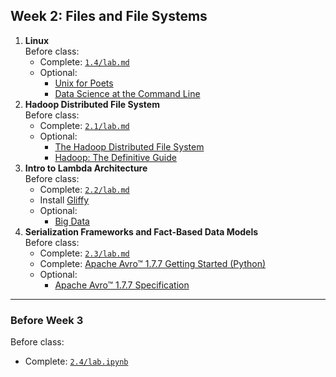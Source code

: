 Week 2: Files and File Systems
------------------------------------------

1. __Linux__  
Before class:
    - Complete: [`1.4/lab.md`](https://github.com/zipfian/DSCI6007-student/blob/master/week1/1.4/lab.md)
    - Optional:  
        + [Unix for Poets](http://web.stanford.edu/class/cs124/kwc-unix-for-poets.pdf)
        + [Data Science at the Command Line](http://datascienceatthecommandline.com/)
2. __Hadoop Distributed File System__  
Before class:
    - Complete: [`2.1/lab.md`](https://github.com/zipfian/DSCI6007-student/blob/master/week2/2.1/lab.md)
    - Optional:
        + [The Hadoop Distributed File System](http://www.aosabook.org/en/hdfs.html)
        + [Hadoop: The Definitive Guide](http://shop.oreilly.com/product/0636920033448.do)
3. __Intro to Lambda Architecture__  
Before class:
    - Complete: [`2.2/lab.md`](https://github.com/zipfian/DSCI6007-student/blob/master/week2/2.2/lab.md)
    - Install [Gliffy](https://chrome.google.com/webstore/detail/gliffy-diagrams/bhmicilclplefnflapjmnngmkkkkpfad)
    - Optional:
        + [Big Data](http://www.manning.com/marz/)
4. __Serialization Frameworks and Fact-Based Data Models__  
Before class:
    - Complete: [`2.3/lab.md`](https://github.com/zipfian/DSCI6007-student/blob/master/week2/2.3/lab.md)
    - Complete: [Apache Avro™ 1.7.7 Getting Started (Python)](http://avro.apache.org/docs/current/gettingstartedpython.html)
    - Optional:
        + [Apache Avro™ 1.7.7 Specification](http://avro.apache.org/docs/current/spec.html)

------------------------------------------

### Before Week 3
Before class:  
* Complete: [`2.4/lab.ipynb`](https://github.com/zipfian/DSCI6007-student/blob/master/week2/2.4/lab.ipynb)
